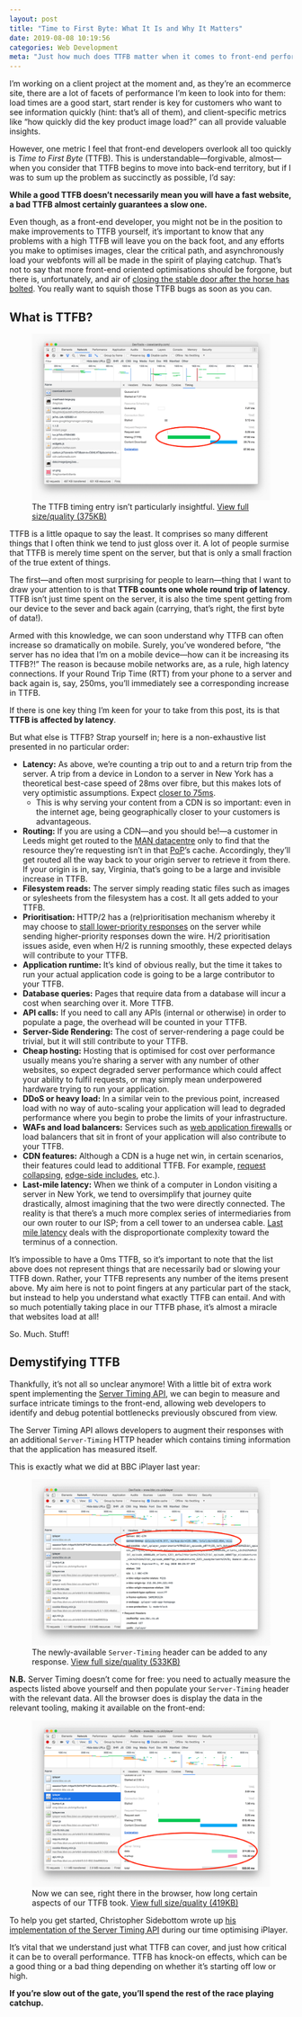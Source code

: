```yaml
---
layout: post
title: "Time to First Byte: What It Is and Why It Matters"
date: 2019-08-08 10:19:56
categories: Web Development
meta: "Just how much does TTFB matter when it comes to front-end performance?"
---
```


I’m working on a client project at the moment and, as they’re an ecommerce site,
there are a lot of facets of performance I’m keen to look into for them: load
times are a good start, start render is key for customers who want to see
information quickly (hint: that’s all of them), and client-specific metrics like
<q>how quickly did the key product image load?</q> can all provide valuable
insights.

However, one metric I feel that front-end developers overlook all too quickly is
_Time to First Byte_ (TTFB). This is understandable—forgivable, almost—when you
consider that TTFB begins to move into back-end territory, but if I was to sum
up the problem as succinctly as possible, I’d say:

**While a good TTFB doesn’t necessarily mean you will have a fast website, a bad
TTFB almost certainly guarantees a slow one.**

Even though, as a front-end developer, you might not be in the position to make
improvements to TTFB yourself, it’s important to know that any problems with
a high TTFB will leave you on the back foot, and any efforts you make to
optimises images, clear the critical path, and asynchronously load your webfonts
will all be made in the spirit of playing catchup. That’s not to say that more
front-end oriented optimisations should be forgone, but there is, unfortunately,
and air of  [closing the stable door after the horse has
bolted](https://www.collinsdictionary.com/dictionary/english/to-close-the-stable-door-after-the-horse-has-bolted).
You really want to squish those TTFB bugs as soon as you can.

## What is TTFB?

<figure>
<img src="/wp-content/uploads/2019/08/screenshot-ttfb.png" alt="" />
<figcaption>The TTFB timing entry isn’t particularly insightful. <a
href="/wp-content/uploads/2019/08/screenshot-ttfb-full.png">View full
size/quality (375KB)</a></figcaption>
</figure>

TTFB is a little opaque to say the least. It comprises so many different things
that I often think we tend to just gloss over it. A lot of people surmise that
TTFB is merely time spent on the server, but that is only a small fraction of
the true extent of things.

The first—and often most surprising for people to learn—thing that I want to
draw your attention to is that **TTFB counts one whole round trip of latency**.
TTFB isn’t just time spent on the server, it is also the time spent getting from
our device to the sever and back again (carrying, that’s right, the first byte
of data!).

Armed with this knowledge, we can soon understand why TTFB can often increase so
dramatically on mobile. Surely, you’ve wondered before, <q>the server has no
idea that I’m on a mobile device—how can it be increasing its TTFB?!</q> The
reason is because mobile networks are, as a rule, high latency connections. If
your Round Trip Time (RTT) from your phone to a server and back again is, say,
250ms, you’ll immediately see a corresponding increase in TTFB.

If there is one key thing I’m keen for your to take from this post, its is that
**TTFB is affected by latency**.

But what else is TTFB? Strap yourself in; here is a non-exhaustive list
presented in no particular order:

* **Latency:** As above, we’re counting a trip out to and a return trip from the
  server. A trip from a device in London to a server in New York has
  a theoretical best-case speed of 28ms over fibre, but this makes lots of very
  optimistic assumptions. Expect [closer to
  75ms](https://wondernetwork.com/pings/London/New+York).
  * This is why serving your content from a CDN is so important: even in the
    internet age, being geographically closer to your customers is advantageous.
* **Routing:** If you are using a CDN—and you should be!—a customer in Leeds
  might get routed to the [MAN
  datacentre](https://blog.cloudflare.com/manchester-uk-cloudflares-63rd-data-center/)
  only to find that the resource they’re requesting isn’t in that
  [PoP](https://en.wikipedia.org/wiki/Point_of_presence)’s cache. Accordingly,
  they’ll get routed all the way back to your origin server to retrieve it from
  there. If your origin is in, say, Virginia, that’s going to be a large and
  invisible increase in TTFB.
* **Filesystem reads:** The server simply reading static files such as images or
  sylesheets from the filesystem has a cost. It all gets added to your TTFB.
* **Prioritisation:** HTTP/2 has a (re)prioritisation mechanism whereby it may
  choose to [stall lower-priority
  responses](https://github.com/pmeenan/http2priorities#readme) on the server
  while sending higher-priority responses down the wire. H/2 prioritisation
  issues aside, even when H/2 is running smoothly, these expected delays will
  contribute to your TTFB.
* **Application runtime:** It’s kind of obvious really, but the time it takes to
  run your actual application code is going to be a large contributor to your
  TTFB.
* **Database queries:** Pages that require data from a database will incur
  a cost when searching over it. More TTFB.
* **API calls:** If you need to call any APIs (internal or otherwise) in order
  to populate a page, the overhead will be counted in your TTFB.
* **Server-Side Rendering:** The cost of server-rendering a page could be
  trivial, but it will still contribute to your TTFB.
* **Cheap hosting:** Hosting that is optimised for cost over performance usually
  means you’re sharing a server with any number of other websites, so expect
  degraded server performance which could affect your ability to fulfil
  requests, or may simply mean underpowered hardware trying to run your
  application.
* **DDoS or heavy load:** In a similar vein to the previous point, increased
  load with no way of auto-scaling your application will lead to degraded
  performance where you begin to probe the limits of your infrastructure.
* **WAFs and load balancers:** Services such as [web application
  firewalls](https://en.wikipedia.org/wiki/Web_application_firewall) or load
  balancers that sit in front of your application will also contribute to your
  TTFB.
* **CDN features:** Although a CDN is a huge net win, in certain scenarios,
  their features could lead to additional TTFB. For example, [request
  collapsing](https://docs.fastly.com/guides/performance-tuning/request-collapsing),
  [edge-side includes](https://en.wikipedia.org/wiki/Edge_Side_Includes), etc.).
* **Last-mile latency:** When we think of a computer in London visiting a server
  in New York, we tend to oversimplify that journey quite drastically, almost
  imagining that the two were directly connected. The reality is that there’s
  a much more complex series of intermediaries from our own router to our ISP;
  from a cell tower to an undersea cable. [Last mile
  latency](https://en.wikipedia.org/wiki/Last_mile) deals with the
  disproportionate complexity toward the terminus of a connection.

It’s impossible to have a 0ms TTFB, so it’s important to note that the list
above does not represent things that are necessarily bad or slowing your TTFB
down. Rather, your TTFB represents any number of the items present above. My aim
here is not to point fingers at any particular part of the stack, but instead to
help you understand what exactly TTFB can entail. And with so much potentially
taking place in our TTFB phase, it’s almost a miracle that websites load at all!

So. Much. Stuff!

## Demystifying TTFB

Thankfully, it’s not all so unclear anymore! With a little bit of extra work
spent implementing the [Server Timing
API](https://www.w3.org/TR/server-timing/), we can begin to measure and surface
intricate timings to the front-end, allowing web developers to identify and
debug potential bottlenecks previously obscured from view.

The Server Timing API allows developers to augment their responses with an
additional `Server-Timing` HTTP header which contains timing information that
the application has measured itself.

This is exactly what we did at BBC iPlayer last year:

<figure>
<img src="/wp-content/uploads/2019/08/screenshot-server-timing.png" alt="" />
<figcaption>The newly-available <code>Server-Timing</code> header can be added
to any response. <a
href="/wp-content/uploads/2019/08/screenshot-server-timing-full.png">View full
size/quality (533KB)</a></figcaption>
</figure>

**N.B.** Server Timing doesn’t come for free: you need to actually measure the
aspects listed above yourself and then populate your `Server-Timing` header with
the relevant data. All the browser does is display the data in the relevant
tooling, making it available on the front-end:

<figure>
<img src="/wp-content/uploads/2019/08/screenshot-ttfb-iplayer.png" alt="" />
<figcaption>Now we can see, right there in the browser, how long certain aspects
of our TTFB took. <a
href="/wp-content/uploads/2019/08/screenshot-ttfb-iplayer-full.png">View full
size/quality (419KB)</a></figcaption>
</figure>

To help you get started, Christopher Sidebottom wrote up [his implementation of
the Server Timing
API](https://medium.com/bbc-design-engineering/server-timing-in-the-wild-bfb34816322e)
during our time optimising iPlayer.

It’s vital that we understand just what TTFB can cover, and just how critical it
can be to overall performance. TTFB has knock-on effects, which can be a good
thing or a bad thing depending on whether it’s starting off low or high.

**If you’re slow out of the gate, you’ll spend the rest of the race playing
catchup.**
